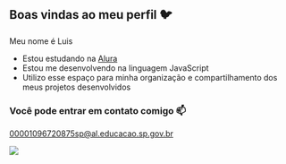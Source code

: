 ## Boas vindas ao meu perfil 🐦

Meu nome é Luis

- Estou estudando na [Alura](https://www.alura.com.br)
- Estou me desenvolvendo na linguagem JavaScript
- Utilizo esse espaço para minha organização e compartilhamento dos meus projetos desenvolvidos

### Você pode entrar em contato comigo 📫

00001096720875sp@al.educacao.sp.gov.br

![](https://media1.tenor.com/m/lcH4lwQ0OY4AAAAd/angry-birds-real-angry-birds.gif)


